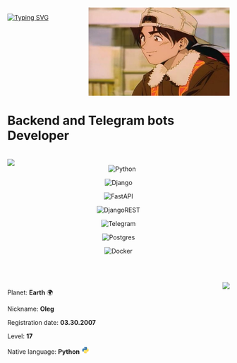 <br><img src="kintaro.jpg" align="right" width=320 height=200/>
<div align="left">
  
  [![Typing SVG](https://readme-typing-svg.herokuapp.com?color=%2336BCF7&lines=Instead+of+waiting+-+do)](https://git.io/typing-svg)
  
</div>
<br clear="right"/>

# Backend and Telegram bots Developer

<br><img src="https://media.giphy.com/media/NTMgE8owWM0q7iTKzx/giphy.gif" align="left"/>
<div align="center">
  
  ![Python](https://img.shields.io/badge/python-3670A0?style=for-the-badge&logo=python&logoColor=ffdd54)
  
  ![Django](https://img.shields.io/badge/django-%23092E20.svg?style=for-the-badge&logo=django&logoColor=white)
  
  ![FastAPI](https://img.shields.io/badge/FastAPI-005571?style=for-the-badge&logo=fastapi)
  
  ![DjangoREST](https://img.shields.io/badge/DJANGO-REST-ff1709?style=for-the-badge&logo=django&logoColor=white&color=ff1709&labelColor=gray)
  
  ![Telegram](https://img.shields.io/badge/Telegram-2CA5E0?style=for-the-badge&logo=telegram&logoColor=white)
  
  ![Postgres](https://img.shields.io/badge/postgres-%23316192.svg?style=for-the-badge&logo=postgresql&logoColor=white)
  
  ![Docker](https://img.shields.io/badge/docker-%230db7ed.svg?style=for-the-badge&logo=docker&logoColor=white)

</div>

<br clear="left"/>

<br><img src="https://media.giphy.com/media/4ilFRqgbzbx4c/giphy.gif" align="right"/>
<div align="left">
  
Planet: **Earth** 🌍

Nickname: **Oleg**

Registration date: **03.30.2007**

Level: **17** 

Native language: **Python** <img src="https://github.com/devicons/devicon/blob/master/icons/python/python-original.svg" width="18" height="18"/>

</div>

<br clear="left"/>

